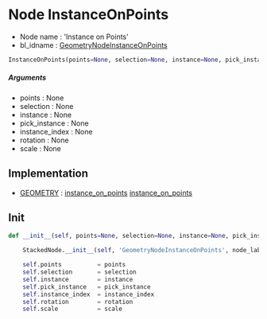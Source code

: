 # Node InstanceOnPoints

- Node name : 'Instance on Points'
- bl_idname : [GeometryNodeInstanceOnPoints](https://docs.blender.org/api/current/bpy.types.GeometryNodeInstanceOnPoints.html)


``` python
InstanceOnPoints(points=None, selection=None, instance=None, pick_instance=None, instance_index=None, rotation=None, scale=None, node_label=None, node_color=None)
```
##### Arguments

- points : None
- selection : None
- instance : None
- pick_instance : None
- instance_index : None
- rotation : None
- scale : None

## Implementation

- [GEOMETRY](/docs/GeoNodes/GEOMETRY.md) : [instance_on_points](/docs/GeoNodes/GEOMETRY.md#instance_on_points) [instance_on_points](/docs/GeoNodes/GEOMETRY.md#instance_on_points)

## Init

``` python
def __init__(self, points=None, selection=None, instance=None, pick_instance=None, instance_index=None, rotation=None, scale=None, node_label=None, node_color=None):

    StackedNode.__init__(self, 'GeometryNodeInstanceOnPoints', node_label=node_label, node_color=node_color)

    self.points          = points
    self.selection       = selection
    self.instance        = instance
    self.pick_instance   = pick_instance
    self.instance_index  = instance_index
    self.rotation        = rotation
    self.scale           = scale
```
